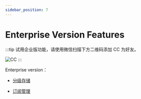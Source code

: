 ```yaml
---
sidebar_position: 7
---
```


# Enterprise Version Features

:::tip
试用企业版功能，请使用微信扫描下方二维码添加 CC 为好友。

![CC](https://dl.cnosdb.com/contact/u.jpg)
:::

Enterprise version：

- [分级存储](../manage/tired_storage.md)

- [订阅管理](../manage/subscriptions.md)
